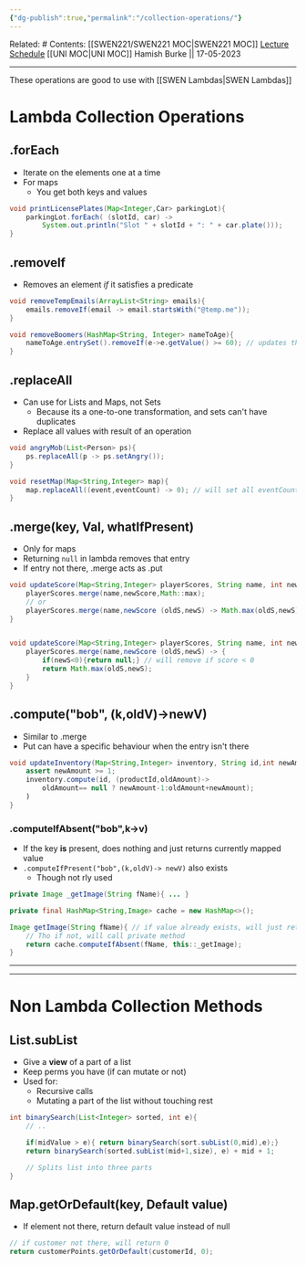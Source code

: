 ```yaml
---
{"dg-publish":true,"permalink":"/collection-operations/"}
---
```


Related: #
Contents: [[SWEN221/SWEN221 MOC\|SWEN221 MOC]]
[Lecture Schedule](https://ecs.wgtn.ac.nz/Courses/SWEN221_2023T1/LectureSchedule)
[[UNI MOC\|UNI MOC]]
Hamish Burke || 17-05-2023
***

These operations are good to use with [[SWEN Lambdas\|SWEN Lambdas]]

# Lambda Collection Operations

## .forEach

- Iterate on the elements one at a time
- For maps
	- You get both keys and values

```java
void printLicensePlates(Map<Integer,Car> parkingLot){
	parkingLot.forEach( (slotId, car) ->
		System.out.println("Slot " + slotId + ": " + car.plate()));
}
```

## .removeIf

- Removes an element *if* it satisfies a predicate

```java
void removeTempEmails(ArrayList<String> emails){
	emails.removeIf(email -> email.startsWith("@temp.me"));
}

void removeBoomers(HashMap<String, Integer> nameToAge){
	nameToAge.entrySet().removeIf(e->e.getValue() >= 60); // updates the actual map
}
```

## .replaceAll

- Can use for Lists and Maps, not Sets
	- Because its a one-to-one transformation, and sets can't have duplicates
- Replace all values with result of an operation

```java
void angryMob(List<Person> ps){
	ps.replaceAll(p -> ps.setAngry()); 
}

void resetMap(Map<String,Integer> map){
	map.replaceAll((event,eventCount) -> 0); // will set all eventCounts to 0
}

```

## .merge(key, Val, whatIfPresent)

- Only for maps
- Returning `null` in lambda removes that entry
- If entry not there, .merge acts as .put

```java
void updateScore(Map<String,Integer> playerScores, String name, int newScore){
	playerScores.merge(name,newScore,Math::max);
	// or
	playerScores.merge(name,newScore (oldS,newS) -> Math.max(oldS,newS));;
}


void updateScore(Map<String,Integer> playerScores, String name, int newScore){
	playerScores.merge(name,newScore (oldS,newS) -> {
		if(newS<0){return null;} // will remove if score < 0
		return Math.max(oldS,newS);
	}
}
```

## .compute("bob", (k,oldV)->newV)

- Similar to .merge
- Put can have a specific behaviour when the entry isn't there

```java
void updateInventory(Map<String,Integer> inventory, String id,int newAmount){
	assert newAmount >= 1;
	inventory.compute(id, (productId,oldAmount)->
		oldAmount== null ? newAmount-1:oldAmount+newAmount);
	)
}
```

### .computeIfAbsent("bob",k->v)

- If the key **is** present, does nothing and just returns currently mapped value
- `.computeIfPresent("bob",(k,oldV)-> newV)` also exists
	- Though not rly used

```java
private Image _getImage(String fName){ ... }

private final HashMap<String,Image> cache = new HashMap<>();

Image getImage(String fName){ // if value already exists, will just return
	// Tho if not, will call private method
	return cache.computeIfAbsent(fName, this::_getImage);
}
```

***



***

# Non Lambda Collection Methods

## List.subList

- Give a **view** of a part of a list
- Keep perms you have (if can mutate or not)
- Used for:
	- Recursive calls
	- Mutating a part of the list without touching rest

```java
int binarySearch(List<Integer> sorted, int e){
	// .. 

	if(midValue > e){ return binarySearch(sort.subList(0,mid),e);}
	return binarySearch(sorted.subList(mid+1,size), e) + mid + 1;

	// Splits list into three parts
}
```

## Map.getOrDefault(key, Default value)

- If element not there, return default value instead of null

```java
// if customer not there, will return 0
return customerPoints.getOrDefault(customerId, 0); 
```

